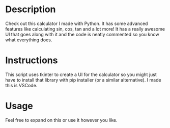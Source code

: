 # Description
Check out this calculator I made with Python. It has some advanced features like calculating sin, cos, tan and a lot more! It has a really awesome UI that goes along with it and the code is neatly commented so you know what everything does. 

# Instructions
This script uses tkinter to create a UI for the calculator so you might just have to install that library with pip installer (or a similar alternative). I made this is VSCode.

# Usage
Feel free to expand on this or use it however you like.
